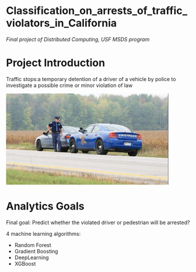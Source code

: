 # Classification_on_arrests_of_traffic_violators_in_California
*Final project of Distributed Computing, USF MSDS program*


# Project Introduction

Traffic stops:a temporary detention of a driver of a vehicle by police to investigate a possible crime or minor violation of law

<img src = './ex_image.png' height = 250>
 
 
# Analytics Goals

Final goal: Predict whether the violated driver or pedestrian will be arrested?

4 machine learning algorithms:

- Random Forest
- Gradient Boosting 
- DeepLearning
- XGBoost
 
